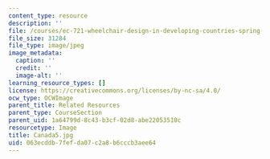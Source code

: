 ```yaml
---
content_type: resource
description: ''
file: /courses/ec-721-wheelchair-design-in-developing-countries-spring-2009/063ecddb7fefda07c2a8b6cccb3aee64_Canada5.jpg
file_size: 31284
file_type: image/jpeg
image_metadata:
  caption: ''
  credit: ''
  image-alt: ''
learning_resource_types: []
license: https://creativecommons.org/licenses/by-nc-sa/4.0/
ocw_type: OCWImage
parent_title: Related Resources
parent_type: CourseSection
parent_uid: 1a64799d-8c43-b3cf-02d8-abe22053510c
resourcetype: Image
title: Canada5.jpg
uid: 063ecddb-7fef-da07-c2a8-b6cccb3aee64
---
```

